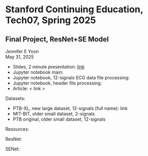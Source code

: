 # Stanford Continuing Education, Tech07, Spring 2025  
## Final Project, ResNet+SE Model  

Jennifer E Yoon  
May 31, 2025  

 * Slides, 2 minute presentation: <a href="https://github.com/JennEYoon/ECG-transform/blob/main/Tech07-project/Jennifer_Yoon_slides.pdf" alt="PDF slides, Tech07 Project">link</a> 
 * Jupyter notebook main:
 * Jupyter notebook, 12-signals ECG data file processing:
 * Jupyter notebook, header file processing:
 * Article: < link >  

Datasets:  
 * PTB-XL, new large dataset, 12-signals (full name): link
 * MIT-BIT, older small dataset, 2-signals
 * PTB original, older small dataset, 12-signals

Resources:  

ResNet:  

SENet:  


